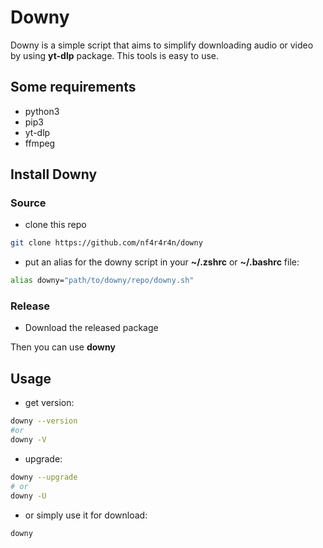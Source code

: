 # Downy
Downy is a simple script that aims to simplify downloading audio or video by using **yt-dlp** package.
This tools is easy to use.

## Some requirements
- python3
- pip3
- yt-dlp
- ffmpeg

## Install Downy
### Source
- clone this repo
```sh
git clone https://github.com/nf4r4r4n/downy
```
- put an alias for the downy script in your **~/.zshrc** or **~/.bashrc** file:
```sh
alias downy="path/to/downy/repo/downy.sh"
```
### Release
- Download the released package

Then you can use **downy**

## Usage
- get version:
```sh
downy --version
#or
downy -V
```
- upgrade:
```sh
downy --upgrade
# or
downy -U
```
- or simply use it for download:
```sh
downy
```
